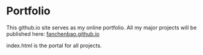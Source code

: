 # Portfolio
This github.io site serves as my online portfolio. All my major projects will be published here: [fanchenbao.github.io](https://fanchenbao.github.io/)

index.html is the portal for all projects.
